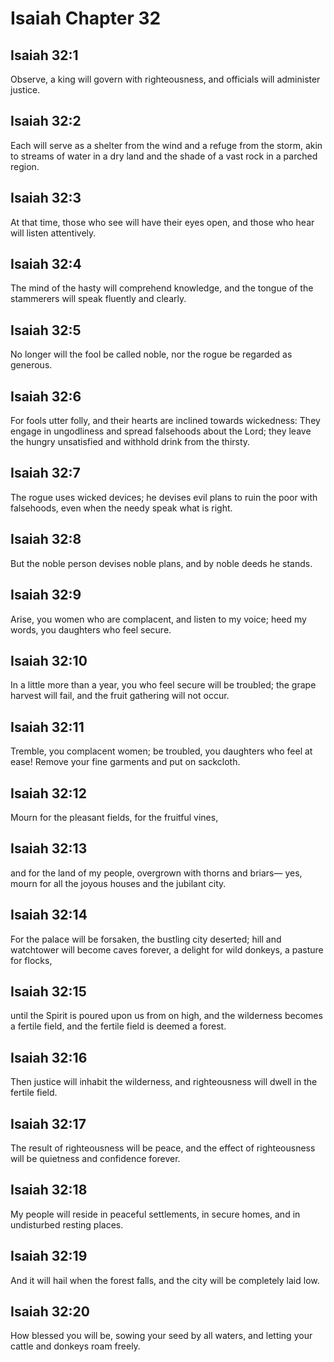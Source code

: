 # Isaiah Chapter 32

## Isaiah 32:1
Observe, a king will govern with righteousness, and officials will administer justice.

## Isaiah 32:2
Each will serve as a shelter from the wind and a refuge from the storm, akin to streams of water in a dry land and the shade of a vast rock in a parched region.

## Isaiah 32:3
At that time, those who see will have their eyes open, and those who hear will listen attentively.

## Isaiah 32:4
The mind of the hasty will comprehend knowledge, and the tongue of the stammerers will speak fluently and clearly.

## Isaiah 32:5
No longer will the fool be called noble, nor the rogue be regarded as generous.

## Isaiah 32:6
For fools utter folly, and their hearts are inclined towards wickedness: They engage in ungodliness and spread falsehoods about the Lord; they leave the hungry unsatisfied and withhold drink from the thirsty.

## Isaiah 32:7
The rogue uses wicked devices; he devises evil plans to ruin the poor with falsehoods, even when the needy speak what is right.

## Isaiah 32:8
But the noble person devises noble plans, and by noble deeds he stands.

## Isaiah 32:9
Arise, you women who are complacent, and listen to my voice; heed my words, you daughters who feel secure.

## Isaiah 32:10
In a little more than a year, you who feel secure will be troubled; the grape harvest will fail, and the fruit gathering will not occur.

## Isaiah 32:11
Tremble, you complacent women; be troubled, you daughters who feel at ease! Remove your fine garments and put on sackcloth.

## Isaiah 32:12
Mourn for the pleasant fields, for the fruitful vines,

## Isaiah 32:13
and for the land of my people, overgrown with thorns and briars— yes, mourn for all the joyous houses and the jubilant city.

## Isaiah 32:14
For the palace will be forsaken, the bustling city deserted; hill and watchtower will become caves forever, a delight for wild donkeys, a pasture for flocks,

## Isaiah 32:15
until the Spirit is poured upon us from on high, and the wilderness becomes a fertile field, and the fertile field is deemed a forest.

## Isaiah 32:16
Then justice will inhabit the wilderness, and righteousness will dwell in the fertile field.

## Isaiah 32:17
The result of righteousness will be peace, and the effect of righteousness will be quietness and confidence forever.

## Isaiah 32:18
My people will reside in peaceful settlements, in secure homes, and in undisturbed resting places.

## Isaiah 32:19
And it will hail when the forest falls, and the city will be completely laid low.

## Isaiah 32:20
How blessed you will be, sowing your seed by all waters, and letting your cattle and donkeys roam freely.
